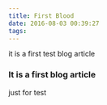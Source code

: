 ```yaml
---
title: First Blood
date: 2016-08-03 00:39:27
tags:
---
```


it is a first test blog article

<!--more-->

### It is a first blog article

just for test
